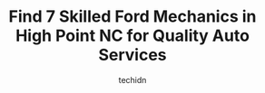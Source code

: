 ---
layout: ampstory
image: https://images.unsplash.com/photo-1558140275-312515f28cbb?ixlib=rb-4.0.3&ixid=MnwxMjA3fDB8MHxwaG90by1wYWdlfHx8fGVufDB8fHx8&auto=format&fit=crop&w=640&h=853&q=80
author: techidn
featured: false
description: When it comes to finding reliable automotive experts in High Point NC, USA, look no further than the 7 best Ford Mechanic in the area. With their exceptional skills and dedication to providi
title: Find 7 Skilled Ford Mechanics in High Point NC for Quality Auto Services
cover:
   title: Find 7 Skilled Ford Mechanics in High Point NC for Quality Auto Services
   subtitle: Rickpate
   background: https://images.unsplash.com/photo-1558140275-312515f28cbb?ixlib=rb-4.0.3&ixid=MnwxMjA3fDB8MHxwaG90by1wYWdlfHx8fGVufDB8fHx8&auto=format&fit=crop&w=640&h=853&q=80

pages: 
 - layout: thirds
   top: <h1>#1 Dr Rons Tire & Auto Service, LLC</h1>
   bottom: "<p>I brought my moms Focus in to have the check engine codes resolved after a failed inspection (and a ticket I had gotten.) I was in a tight spot needing it repaired ASA</p>"
   background: https://www.knot35.com/toplist/wp-content/uploads/2023/06/best-ford-mechanic-1-in-high-point-nc-1685835008.jpeg
   backgroundblur: true
 - layout: thirds
   top: <h1>#2 Porters Automotive & Tire</h1>
   bottom: "<p>2849 S Main St, High Point, NC 27263, United States</p>"
   background: https://www.knot35.com/toplist/wp-content/uploads/2023/06/best-ford-mechanic-2-in-high-point-nc-1685835008.jpeg
   cta:
      link: https://www.knot35.com/toplist/find-7-skilled-ford-mechanics-in-high-point-nc-for-quality-auto-services/
      text: Find 7 Skilled Ford Mechanics in High Point NC for Quality Auto Services
 - layout: thirds
   top: <h1>#3 Cromer Auto Repair Services</h1>
   bottom: "<p>1414 W English Rd, High Point, NC 27262, United States</p>"
   background: https://www.knot35.com/toplist/wp-content/uploads/2023/06/best-ford-mechanic-3-in-high-point-nc-1685835009.jpeg
   cta:
      link: https://www.knot35.com/toplist/find-7-skilled-ford-mechanics-in-high-point-nc-for-quality-auto-services/
      text: Find 7 Skilled Ford Mechanics in High Point NC for Quality Auto Services
 - layout: thirds
   top: <h1>#4 Fosters Automotive, Inc.</h1>
   bottom: "<p>102 Briggs Pl, High Point, NC 27262, United States</p>"
   background: https://images.unsplash.com/photo-1533735380053-eb8d0759b24a?ixlib=rb-4.0.3&ixid=MnwxMjA3fDB8MHxwaG90by1wYWdlfHx8fGVufDB8fHx8&auto=format&fit=crop&w=640&h=853&q=80
   cta:
      link: https://www.knot35.com/toplist/find-7-skilled-ford-mechanics-in-high-point-nc-for-quality-auto-services/
      text: Find 7 Skilled Ford Mechanics in High Point NC for Quality Auto Services
 - layout: thirds
   top: <h1>#5 Merican Auto Service - Car Repair</h1>
   bottom: "<p>1107 W Ward Ave, High Point, NC 27260, United States</p>"
   background: https://images.unsplash.com/photo-1613843873231-1447db182f97?ixlib=rb-4.0.3&ixid=MnwxMjA3fDB8MHxwaG90by1wYWdlfHx8fGVufDB8fHx8&auto=format&fit=crop&w=640&h=853&q=80
   cta:
      link: https://www.knot35.com/toplist/find-7-skilled-ford-mechanics-in-high-point-nc-for-quality-auto-services/
      text: Find 7 Skilled Ford Mechanics in High Point NC for Quality Auto Services
 - layout: thirds
   top: <h1>#6 Sammys Auto</h1>
   bottom: "<p>2505 E M.L.K. Jr Dr, High Point, NC 27260, United States</p>"
   background: https://images.unsplash.com/photo-1531169509526-f8f1fdaa4a67?ixlib=rb-4.0.3&ixid=MnwxMjA3fDB8MHxwaG90by1wYWdlfHx8fGVufDB8fHx8&auto=format&fit=crop&w=640&h=853&q=80
   cta:
      link: https://www.knot35.com/toplist/find-7-skilled-ford-mechanics-in-high-point-nc-for-quality-auto-services/
      text: Find 7 Skilled Ford Mechanics in High Point NC for Quality Auto Services
 - layout: thirds
   top: <h1>#7 Isom Auto Repair</h1>
   bottom: "<p>201 Lindsay St, High Point, NC 27262, United States</p>"
   background: https://images.unsplash.com/photo-1608501821300-4f99e58bba77?ixlib=rb-4.0.3&ixid=MnwxMjA3fDB8MHxwaG90by1wYWdlfHx8fGVufDB8fHx8&auto=format&fit=crop&w=640&h=853&q=80
   cta:
      link: https://www.knot35.com/toplist/find-7-skilled-ford-mechanics-in-high-point-nc-for-quality-auto-services/
      text: Find 7 Skilled Ford Mechanics in High Point NC for Quality Auto Services
 - layout: thirds
   middle: Continue reading...
   background: https://images.unsplash.com/photo-1620421680010-0766ff230392?ixlib=rb-4.0.3&ixid=MnwxMjA3fDB8MHxwaG90by1wYWdlfHx8fGVufDB8fHx8&auto=format&fit=crop&w=640&h=853&q=80
   cta:
      link: https://www.knot35.com/toplist/find-7-skilled-ford-mechanics-in-high-point-nc-for-quality-auto-services/
      text: Find 7 Skilled Ford Mechanics in High Point NC for Quality Auto Services
      
---